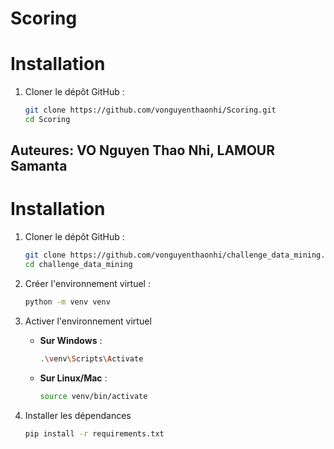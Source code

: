 # Scoring

# Installation
1. Cloner le dépôt GitHub :
    ```bash
    git clone https://github.com/vonguyenthaonhi/Scoring.git
    cd Scoring
    ```
## Auteures: VO Nguyen Thao Nhi, LAMOUR Samanta 

# Installation
1. Cloner le dépôt GitHub :

    ```bash
    git clone https://github.com/vonguyenthaonhi/challenge_data_mining.git
    cd challenge_data_mining
    ```

2. Créer l'environnement virtuel :

    ```bash
    python -m venv venv
    ```

3. Activer l'environnement virtuel

    - **Sur Windows** :

        ```bash
        .\venv\Scripts\Activate
        ```

    - **Sur Linux/Mac** :

        ```bash
        source venv/bin/activate
        ```

4. Installer les dépendances

    ```bash
    pip install -r requirements.txt
    ```
